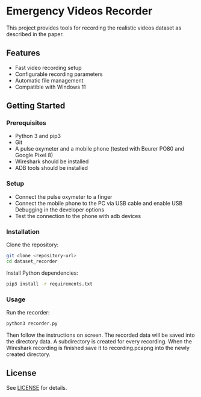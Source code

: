 # Emergency Videos Recorder

This project provides tools for recording the realistic videos dataset as described in the paper.

## Features

- Fast video recording setup
- Configurable recording parameters
- Automatic file management
- Compatible with Windows 11

## Getting Started

### Prerequisites

- Python 3 and pip3
- Git
- A pulse oxymeter and a mobile phone (tested with Beurer PO80 and Google Pixel 8)
- Wireshark should be installed
- ADB tools should be installed

### Setup

- Connect the pulse oxymeter to a finger
- Connect the mobile phone to the PC via USB cable and enable USB Debugging in the developer options
- Test the connection to the phone with adb devices

### Installation

Clone the repository:

```bash
git clone <repository-url>
cd dataset_recorder
```

Install Python dependencies:

```bash
pip3 install -r requirements.txt
```

### Usage

Run the recorder:

```bash
python3 recorder.py
```

Then follow the instructions on screen. The recorded data will be saved into the directory data. A subdirectory is created for every recording.
When the Wireshark recording is finished save it to recording.pcapng into the newly created directory.

## License

See [LICENSE](../LICENSE) for details.
